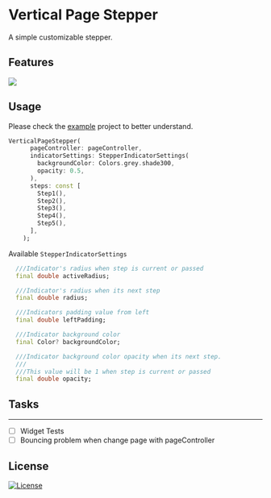 
# Vertical Page Stepper
A simple customizable stepper.

## Features

![](https://github.com/mdikcinar/vertical_page_stepper/raw/main/doc/gif.gif)

## Usage

Please check the [example](https://github.com/mdikcinar/vertical_page_stepper/tree/main/example/lib/stepper) project to better understand.

``` dart
VerticalPageStepper(
      pageController: pageController,
      indicatorSettings: StepperIndicatorSettings(
        backgroundColor: Colors.grey.shade300,
        opacity: 0.5,
      ),
      steps: const [
        Step1(),
        Step2(),
        Step3(),
        Step4(),
        Step5(),
      ],
    );
```    
Available `StepperIndicatorSettings`
``` dart
  ///Indicator's radius when step is current or passed
  final double activeRadius;

  ///Indicator's radius when its next step
  final double radius;

  ///Indicators padding value from left
  final double leftPadding;

  ///Indicator background color
  final Color? backgroundColor;

  ///Indicator background color opacity when its next step.
  ///
  ///This value will be 1 when step is current or passed
  final double opacity;
```
## Tasks

---

- [ ] Widget Tests
- [ ] Bouncing problem when change page with pageController

## License

[![License](https://img.shields.io/badge/license-MIT-blue.svg)](/LICENSE)